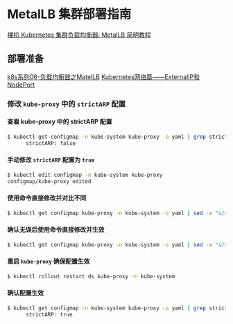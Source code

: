 # MetalLB 集群部署指南

[裸机 Kubernetes 集群负载均衡器: MetalLB 简明教程](https://www.lixueduan.com/posts/cloudnative/01-metallb/)

## 部署准备

[k8s系列06-负载均衡器之MatelLB](https://tinychen.com/20220519-k8s-06-loadbalancer-metallb/)
[Kubernetes网络篇——ExternalIP和NodePort](https://morningspace.github.io/tech/k8s-net-externalip-nodeport/)

### 修改 `kube-proxy` 中的 `strictARP` 配置

#### 查看 kube-proxy 中的 strictARP 配置

```bash
$ kubectl get configmap -n kube-system kube-proxy -o yaml | grep strictARP
      strictARP: false
```

#### 手动修改 `strictARP` 配置为 `true`

```bash
$ kubectl edit configmap -n kube-system kube-proxy
configmap/kube-proxy edited
```

#### 使用命令直接修改并对比不同

```bash
$ kubectl get configmap kube-proxy -n kube-system -o yaml | sed -e "s/strictARP: false/strictARP: true/" | kubectl diff -f - -n kube-system
```

#### 确认无误后使用命令直接修改并生效

```bash
$ kubectl get configmap kube-proxy -n kube-system -o yaml | sed -e "s/strictARP: false/strictARP: true/" | kubectl apply -f - -n kube-system
```

#### 重启 `kube-proxy` 确保配置生效

```bash
$ kubectl rollout restart ds kube-proxy -n kube-system
```

#### 确认配置生效

```bash
$ kubectl get configmap -n kube-system kube-proxy -o yaml | grep strictARP
      strictARP: true
```